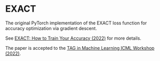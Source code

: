 # EXACT
The original PyTorch implementation of the EXACT loss function for accuracy optimization via gradient descent.

See [EXACT: How to Train Your Accuracy (2022)](https://arxiv.org/pdf/2205.09615.pdf) for more details.

The paper is accepted to the [TAG in Machine Learning
ICML Workshop (2022)](https://www.tagds.com/events/conferences/tag-in-machine-learning).